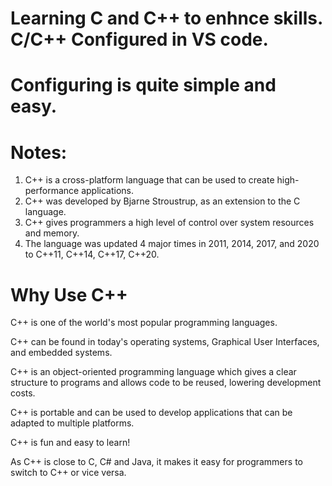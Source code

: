 # Learning C and C++ to enhnce skills. C/C++ Configured in VS code.

# Configuring is quite simple and easy.

# Notes:

1. C++ is a cross-platform language that can be used to create high-performance applications.
2. C++ was developed by Bjarne Stroustrup, as an extension to the C language.
3. C++ gives programmers a high level of control over system resources and memory.
4. The language was updated 4 major times in 2011, 2014, 2017, and 2020 to C++11, C++14, C++17, C++20.

# Why Use C++

C++ is one of the world's most popular programming languages.

C++ can be found in today's operating systems, Graphical User Interfaces, and embedded systems.

C++ is an object-oriented programming language which gives a clear structure to programs and allows code to be reused, lowering development costs.

C++ is portable and can be used to develop applications that can be adapted to multiple platforms.

C++ is fun and easy to learn!

As C++ is close to C, C# and Java, it makes it easy for programmers to switch to C++ or vice versa.
